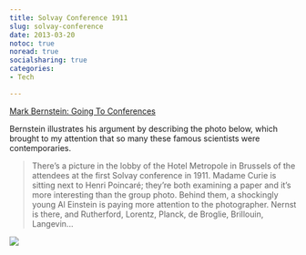 ```yaml
---
title: Solvay Conference 1911
slug: solvay-conference
date: 2013-03-20
notoc: true
noread: true
socialsharing: true
categories: 
- Tech

---
```

[Mark Bernstein: Going To Conferences](http://www.markbernstein.org/Mar13/GoingToConferences.html)

Bernstein illustrates his argument by describing the photo below, which brought to my attention that so many these famous scientists were contemporaries.

> There&#x2019;s a picture in the lobby of the Hotel Metropole in Brussels of the attendees at the first Solvay conference in 1911. Madame Curie is sitting next to Henri Poincar&#xe9;; they&#x2019;re both examining a paper and it&#x2019;s more interesting than the group photo. Behind them, a shockingly young Al Einstein is paying more attention to the photographer. Nernst is there, and Rutherford, Lorentz, Planck, de Broglie, Brillouin, Langevin...

![](/uploads/2014/02/800px-1911-Solvay-conference.jpg)